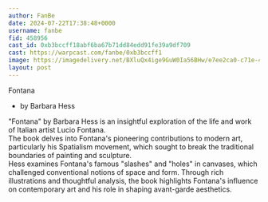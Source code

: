 ```yaml
---
author: FanBe
date: 2024-07-22T17:38:48+0000
username: fanbe
fid: 458956
cast_id: 0xb3bccff18abf6ba67b71dd84edd91fe39a9df709
cast: https://warpcast.com/fanbe/0xb3bccff1
image: https://imagedelivery.net/BXluQx4ige9GuW0Ia56BHw/e7ee2ca0-c71e-4b0c-6f8a-0a93bdeb5900/original
layout: post
---
```

Fontana  
- by Barbara Hess  
  
"Fontana" by Barbara Hess is an insightful exploration of the life and work of Italian artist Lucio Fontana.  
The book delves into Fontana's pioneering contributions to modern art, particularly his Spatialism movement, which sought to break the traditional boundaries of painting and sculpture.  
Hess examines Fontana's famous "slashes" and "holes" in canvases, which challenged conventional notions of space and form. Through rich illustrations and thoughtful analysis, the book highlights Fontana's influence on contemporary art and his role in shaping avant-garde aesthetics.  

<img src='https://imagedelivery.net/BXluQx4ige9GuW0Ia56BHw/e7ee2ca0-c71e-4b0c-6f8a-0a93bdeb5900/original' alt='' referrerpolicy='no-referrer'/>
<img src='https://imagedelivery.net/BXluQx4ige9GuW0Ia56BHw/06ea2232-2f77-4fdd-385d-964a8743df00/original' alt='' referrerpolicy='no-referrer'/>